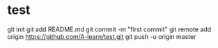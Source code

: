 test
====
git init
git add README.md
git commit -m "first commit"
git remote add origin https://github.com/A-learn/test.git
git push -u origin master
